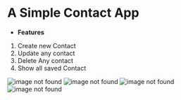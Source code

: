 # A Simple Contact App

- **Features**

1. Create new Contact
2. Update any contact
3. Delete Any contact
4. Show all saved Contact

![image not found](https://i.imgur.com/w1VKNn9.jpg)
![image not found](https://i.imgur.com/cEE7HLr.jpg)
![image not found](https://i.imgur.com/21Q25BE.jpg)
![image not found](https://i.imgur.com/Cxiv05s.jpg)
